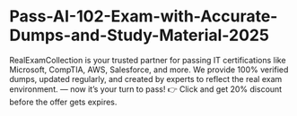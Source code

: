 # Pass-AI-102-Exam-with-Accurate-Dumps-and-Study-Material-2025
RealExamCollection is your trusted partner for passing IT certifications like Microsoft, CompTIA, AWS, Salesforce, and more. We provide 100% verified dumps, updated regularly, and created by experts to reflect the real exam environment.  — now it’s your turn to pass!  👉 Click and get 20% discount before the offer gets expires.
